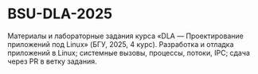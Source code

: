 # BSU-DLA-2025
Материалы и лабораторные задания курса «DLA — Проектирование приложений под Linux» (БГУ, 2025, 4 курс). Разработка и отладка приложений в Linux; системные вызовы, процессы, потоки, IPC; сдача через PR в ветку задания.
